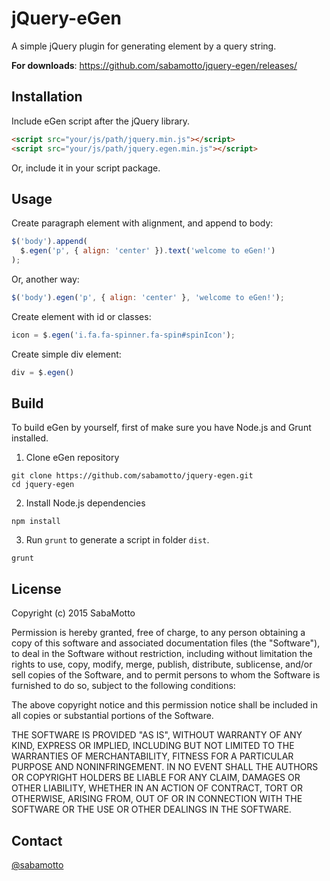 # jQuery-eGen

A simple jQuery plugin for generating element by a query string.

__For downloads__: https://github.com/sabamotto/jquery-egen/releases/

## Installation

Include eGen script after the jQuery library.

```html
<script src="your/js/path/jquery.min.js"></script>
<script src="your/js/path/jquery.egen.min.js"></script>
```

Or, include it in your script package.

## Usage

Create paragraph element with alignment, and append to body:

```javascript
$('body').append(
  $.egen('p', { align: 'center' }).text('welcome to eGen!')
);
```

Or, another way:

```javascript
$('body').egen('p', { align: 'center' }, 'welcome to eGen!');
```

Create element with id or classes:

```javascript
icon = $.egen('i.fa.fa-spinner.fa-spin#spinIcon');
```

Create simple div element:

```javascript
div = $.egen()
```

## Build

To build eGen by yourself, first of make sure you have Node.js and Grunt installed.

1. Clone eGen repository

```
git clone https://github.com/sabamotto/jquery-egen.git
cd jquery-egen
```

2. Install Node.js dependencies

```
npm install
```

3. Run `grunt` to generate a script in folder `dist`.

```
grunt
```

## License

Copyright (c) 2015 SabaMotto

Permission is hereby granted, free of charge, to any person obtaining a copy
of this software and associated documentation files (the "Software"), to deal
in the Software without restriction, including without limitation the rights
to use, copy, modify, merge, publish, distribute, sublicense, and/or sell
copies of the Software, and to permit persons to whom the Software is
furnished to do so, subject to the following conditions:

The above copyright notice and this permission notice shall be included in
all copies or substantial portions of the Software.

THE SOFTWARE IS PROVIDED "AS IS", WITHOUT WARRANTY OF ANY KIND, EXPRESS OR
IMPLIED, INCLUDING BUT NOT LIMITED TO THE WARRANTIES OF MERCHANTABILITY,
FITNESS FOR A PARTICULAR PURPOSE AND NONINFRINGEMENT. IN NO EVENT SHALL THE
AUTHORS OR COPYRIGHT HOLDERS BE LIABLE FOR ANY CLAIM, DAMAGES OR OTHER
LIABILITY, WHETHER IN AN ACTION OF CONTRACT, TORT OR OTHERWISE, ARISING FROM,
OUT OF OR IN CONNECTION WITH THE SOFTWARE OR THE USE OR OTHER DEALINGS IN
THE SOFTWARE.

## Contact

[@sabamotto](https://twitter.com/sabamotto)
